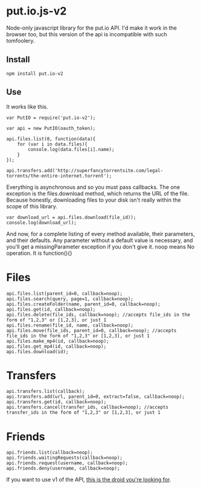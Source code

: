 put.io.js-v2
============

Node-only javascript library for the put.io API. I'd make it work in the browser too, but this version of the api is incompatible with such tomfoolery.

Install
-------
	npm install put.io-v2

Use
---

It works like this.

	var PutIO = require('put.io-v2');
	
	var api = new PutIO(oauth_token);
	
	api.files.list(0, function(data){
		for (var i in data.files){
			console.log(data.files[i].name);
		}
	});
	
	api.transfers.add('http://superfancytorrentsite.com/legal-torrents/the-entire-internet.torrent');

Everything is asynchronous and so you must pass callbacks.
The one exception is the files.download method, which returns the URL of the file.
Because honestly, downloading files to your disk isn't really within the scope of this library.

	var download_url = api.files.download(file_id));
	console.log(download_url);

And now, for a complete listing of every method available, their parameters, and their defaults.
Any parameter without a default value is necessary, and you'll get a missingParameter exception if you don't give it.
noop means No operation. It is function(){}

Files
=====

	api.files.list(parent_id=0, callback=noop);
	api.files.search(query, page=1, callback=noop);
	api.files.createFolder(name, parent_id=0, callback=noop);
	api.files.get(id, callback=noop);
	api.files.delete(file_ids, callback=noop); //accepts file_ids in the form of "1,2,3" or [1,2,3], or just 1
	api.files.rename(file_id, name, callback=noop);
	api.files.move(file_ids, parent_id=0, callback=noop); //accepts file_ids in the form of "1,2,3" or [1,2,3], or just 1
	api.files.make_mp4(id, callback=noop);
	api.files.get_mp4(id, callback=noop);
	api.files.download(id);

Transfers
=========

	api.transfers.list(callback);
	api.transfers.add(url, parent_id=0, extract=false, callback=noop);
	api.transfers.get(id, callback=noop);
	api.transfers.cancel(transfer_ids, callback=noop); //accepts transfer_ids in the form of "1,2,3" or [1,2,3], or just 1

Friends
=======

	api.friends.list(callback=noop);
	api.friends.waitingRequests(callback=noop);
	api.friends.request(username, callback=noop);
	api.friends.deny(username, callback=noop);

If you want to use v1 of the API, [this is the droid you're looking for](https://github.com/devTristan/put.io.js).
